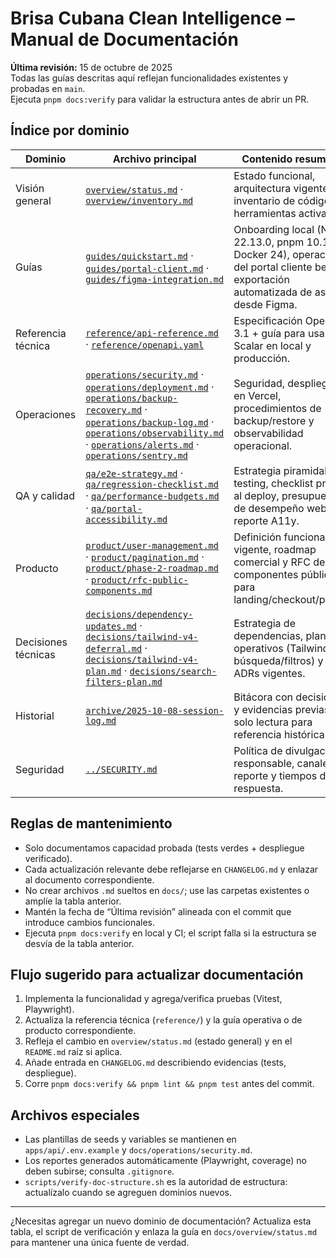 # Brisa Cubana Clean Intelligence – Manual de Documentación

**Última revisión:** 15 de octubre de 2025  
Todas las guías descritas aquí reflejan funcionalidades existentes y probadas en `main`.  
Ejecuta `pnpm docs:verify` para validar la estructura antes de abrir un PR.

## Índice por dominio

| Dominio             | Archivo principal                                                                                                                                                                                                                                                                                                                                                                                        | Contenido resumido                                                                                                                          |
| ------------------- | -------------------------------------------------------------------------------------------------------------------------------------------------------------------------------------------------------------------------------------------------------------------------------------------------------------------------------------------------------------------------------------------------------- | ------------------------------------------------------------------------------------------------------------------------------------------- |
| Visión general      | [`overview/status.md`](overview/status.md) · [`overview/inventory.md`](overview/inventory.md)                                                                                                                                                                                                                                                                                                            | Estado funcional, arquitectura vigente, inventario de código y herramientas activas.                                                        |
| Guías               | [`guides/quickstart.md`](guides/quickstart.md) · [`guides/portal-client.md`](guides/portal-client.md) · [`guides/figma-integration.md`](guides/figma-integration.md)                                                                                                                                                                                                                                     | Onboarding local (Node 22.13.0, pnpm 10.18, Docker 24), operación del portal cliente beta y exportación automatizada de assets desde Figma. |
| Referencia técnica  | [`reference/api-reference.md`](reference/api-reference.md) · [`reference/openapi.yaml`](reference/openapi.yaml)                                                                                                                                                                                                                                                                                          | Especificación OpenAPI 3.1 + guía para usar Scalar en local y producción.                                                                   |
| Operaciones         | [`operations/security.md`](operations/security.md) · [`operations/deployment.md`](operations/deployment.md) · [`operations/backup-recovery.md`](operations/backup-recovery.md) · [`operations/backup-log.md`](operations/backup-log.md) · [`operations/observability.md`](operations/observability.md) · [`operations/alerts.md`](operations/alerts.md) · [`operations/sentry.md`](operations/sentry.md) | Seguridad, despliegue en Vercel, procedimientos de backup/restore y observabilidad operacional.                                             |
| QA y calidad        | [`qa/e2e-strategy.md`](qa/e2e-strategy.md) · [`qa/regression-checklist.md`](qa/regression-checklist.md) · [`qa/performance-budgets.md`](qa/performance-budgets.md) · [`qa/portal-accessibility.md`](qa/portal-accessibility.md)                                                                                                                                                                          | Estrategia piramidal de testing, checklist previo al deploy, presupuestos de desempeño web y reporte A11y.                                  |
| Producto            | [`product/user-management.md`](product/user-management.md) · [`product/pagination.md`](product/pagination.md) · [`product/phase-2-roadmap.md`](product/phase-2-roadmap.md) · [`product/rfc-public-components.md`](product/rfc-public-components.md)                                                                                                                                                      | Definición funcional vigente, roadmap comercial y RFC de componentes públicos para landing/checkout/portal.                                 |
| Decisiones técnicas | [`decisions/dependency-updates.md`](decisions/dependency-updates.md) · [`decisions/tailwind-v4-deferral.md`](decisions/tailwind-v4-deferral.md) · [`decisions/tailwind-v4-plan.md`](decisions/tailwind-v4-plan.md) · [`decisions/search-filters-plan.md`](decisions/search-filters-plan.md)                                                                                                              | Estrategia de dependencias, planes operativos (Tailwind v4, búsqueda/filtros) y ADRs vigentes.                                              |
| Historial           | [`archive/2025-10-08-session-log.md`](archive/2025-10-08-session-log.md)                                                                                                                                                                                                                                                                                                                                 | Bitácora con decisiones y evidencias previas; solo lectura para referencia histórica.                                                       |
| Seguridad           | [`../SECURITY.md`](../SECURITY.md)                                                                                                                                                                                                                                                                                                                                                                       | Política de divulgación responsable, canales de reporte y tiempos de respuesta.                                                             |

## Reglas de mantenimiento

- Solo documentamos capacidad probada (tests verdes + despliegue verificado).
- Cada actualización relevante debe reflejarse en `CHANGELOG.md` y enlazar al documento correspondiente.
- No crear archivos `.md` sueltos en `docs/`; use las carpetas existentes o amplíe la tabla anterior.
- Mantén la fecha de “Última revisión” alineada con el commit que introduce cambios funcionales.
- Ejecuta `pnpm docs:verify` en local y CI; el script falla si la estructura se desvía de la tabla anterior.

## Flujo sugerido para actualizar documentación

1. Implementa la funcionalidad y agrega/verifica pruebas (Vitest, Playwright).
2. Actualiza la referencia técnica (`reference/`) y la guía operativa o de producto correspondiente.
3. Refleja el cambio en `overview/status.md` (estado general) y en el `README.md` raíz si aplica.
4. Añade entrada en `CHANGELOG.md` describiendo evidencias (tests, despliegue).
5. Corre `pnpm docs:verify && pnpm lint && pnpm test` antes del commit.

## Archivos especiales

- Las plantillas de seeds y variables se mantienen en `apps/api/.env.example` y `docs/operations/security.md`.
- Los reportes generados automáticamente (Playwright, coverage) no deben subirse; consulta `.gitignore`.
- `scripts/verify-doc-structure.sh` es la autoridad de estructura: actualízalo cuando se agreguen dominios nuevos.

---

¿Necesitas agregar un nuevo dominio de documentación? Actualiza esta tabla, el script de verificación y enlaza la guía en `docs/overview/status.md` para mantener una única fuente de verdad.
